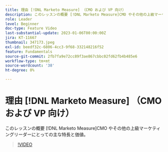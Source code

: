 ```yaml
---
title: 理由 [!DNL Marketo Measure] （CMO および VP 向け）
description: このレッスンの概要 [!DNL Marketo Measure]CMO やその他の上級マーケティングリーダーにとっての主な特長と価値。
role: Leader
level: Beginner
doc-type: Feature Video
last-substantial-update: 2023-01-06T00:00:00Z
jira: KT-11667
thumbnail: 347173.jpeg
exl-id: beedf32c-6806-4cc3-9f68-332148216f52
feature: Fundamentals
source-git-commit: 2fb7fa9e72cc89f3ae867cbbc02fd62fb4b485e6
workflow-type: tm+mt
source-wordcount: '38'
ht-degree: 0%

---
```


# 理由 [!DNL Marketo Measure] （CMO および VP 向け）

このレッスンの概要 [!DNL Marketo Measure]CMO やその他の上級マーケティングリーダーにとっての主な特長と価値。

>[!VIDEO](https://video.tv.adobe.com/v/347173/?quality=12&learn=on)
